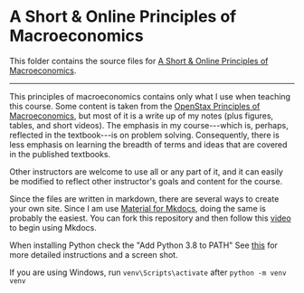# A Short & Online Principles of Macroeconomics

This folder contains the source files for [A Short & Online Principles of Macroeconomics](https://loighic.net/macro/).

---

This principles of macroeconomics contains only what I use when teaching this course. Some content is taken from the [OpenStax Principles of Macroeconomics](https://openstax.org/details/books/principles-macroeconomics-3e), but most of it is a write up of my notes (plus figures, tables, and short videos). The emphasis in my course---which is, perhaps, reflected in the textbook---is on problem solving. Consequently, there is less emphasis on learning the breadth of terms and ideas that are covered in the published textbooks.

Other instructors are welcome to use all or any part of it, and it can easily be modified to reflect other instructor's goals and content for the course. 

Since the files are written in markdown, there are several ways to create your own site. Since I am use [Material for Mkdocs](https://squidfunk.github.io/mkdocs-material/), doing the same is probably the easiest. You can fork this repository and then follow this [video](https://youtu.be/Q-YA_dA8C20) to begin using Mkdocs. 

When installing Python check the "Add Python 3.8 to PATH" See [this](https://stackoverflow.com/questions/13596505/python-command-not-working-in-command-prompt) for more detailed instructions and a screen shot. 

If you are using Windows, run ```venv\Scripts\activate``` after ```python -m venv venv```